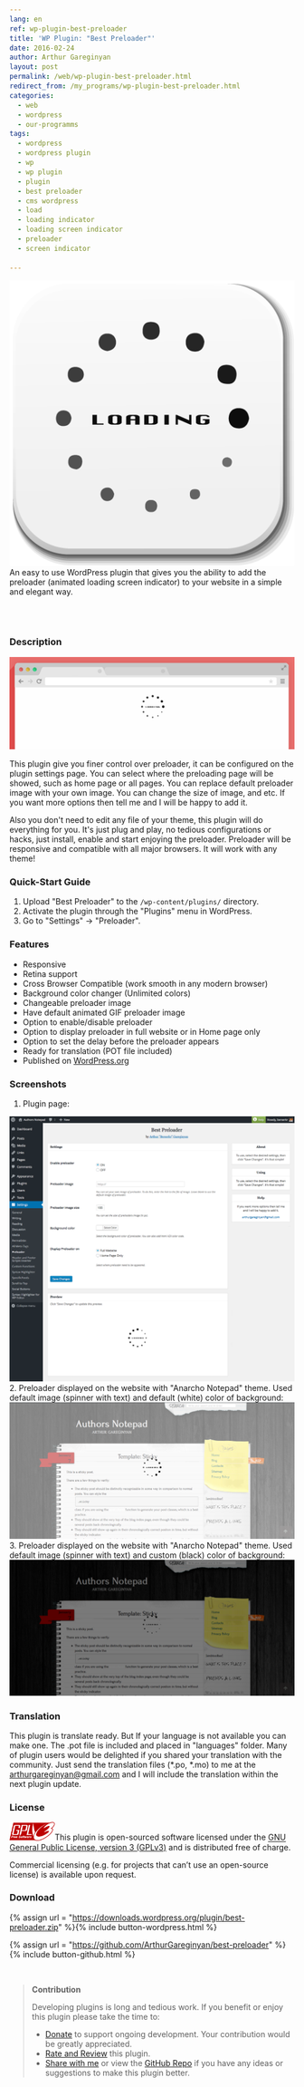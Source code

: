 ```yaml
---
lang: en
ref: wp-plugin-best-preloader
title: 'WP Plugin: "Best Preloader"'
date: 2016-02-24
author: Arthur Gareginyan
layout: post
permalink: /web/wp-plugin-best-preloader.html
redirect_from: /my_programs/wp-plugin-best-preloader.html
categories:
  - web
  - wordpress
  - our-programms
tags:
  - wordpress
  - wordpress plugin
  - wp
  - wp plugin
  - plugin
  - best preloader
  - cms wordpress
  - load
  - loading indicator
  - loading screen indicator
  - preloader
  - screen indicator

---
```


![thumb](/images/best-preloader/icon.png)
An easy to use WordPress plugin that gives you the ability to add the preloader (animated loading screen indicator) to your website in a simple and elegant way.

<br><br>

### Description

<img src="/images/best-preloader/banner.png" alt="WP Plugin &quot;Best Preloader&quot;" />

This plugin give you finer control over preloader, it can be configured on the plugin settings page. You can select where the preloading page will be showed, such as home page or all pages. You can replace default preloader image with your own image. You can change the size of image, and etc. If you want more options then tell me and I will be happy to add it.

Also you don't need to edit any file of your theme, this plugin will do everything for you. It's just plug and play, no tedious configurations or hacks, just install, enable and start enjoying the preloader. Preloader will be responsive and compatible with all major browsers. It will work with any theme!


### Quick-Start Guide

1. Upload "Best Preloader" to the `/wp-content/plugins/` directory.
2. Activate the plugin through the "Plugins" menu in WordPress.
3. Go to "Settings" → "Preloader".


### Features

* Responsive
* Retina support
* Cross Browser Compatible (work smooth in any modern browser)
* Background color changer (Unlimited colors)
* Changeable preloader image
* Have default animated GIF preloader image
* Option to enable/disable preloader
* Option to display preloader in full website or in Home page only
* Option to set the delay before the preloader appears
* Ready for translation (POT file included)
* Published on [WordPress.org](http://wordpess.org/)


### Screenshots

1. Plugin page:
<img src="/images/best-preloader/screenshot-1.png" alt="WP plugin &quot;Best Preloader&quot; by Arthur Gareginyan" />
2. Preloader displayed on the website with "Anarcho Notepad" theme. Used default image (spinner with text) and default (white) color of background:
<img src="/images/best-preloader/screenshot-2.png" alt="WP plugin &quot;Best Preloader&quot; by Arthur Gareginyan" />
3. Preloader displayed on the website with "Anarcho Notepad" theme. Used default image (spinner with text) and custom (black) color of background:
<img src="/images/best-preloader/screenshot-3.png" alt="WP plugin &quot;Best Preloader&quot; by Arthur Gareginyan" />


### Translation

This plugin is translate ready. But If your language is not available you can make one. The .pot file is included and placed in "languages" folder. Many of plugin users would be delighted if you shared your translation with the community. Just send the translation files (*.po, *.mo) to me at the arthurgareginyan@gmail.com and I will include the translation within the next plugin update.


### License

<img src="/images/gplv3.png" alt="gplv3" width="80" class="alignleft" style="border:none;" />This plugin is open-sourced software licensed under the <a href="http://www.gnu.org/licenses/gpl-3.0.html" title="GPLv3" target="_blank">GNU General Public License, version 3 (GPLv3)</a> and is distributed free of charge.

Commercial licensing (e.g. for projects that can’t use an open-source license) is available upon request.


### Download

{% assign url = "https://downloads.wordpress.org/plugin/best-preloader.zip" %}{% include button-wordpress.html %}

{% assign url = "https://github.com/ArthurGareginyan/best-preloader" %}{% include button-github.html %}


<br>

>**Contribution**
>
>Developing plugins is long and tedious work. If you benefit or enjoy this plugin please take the time to:
>
>* [Donate](http://www.arthurgareginyan.com/donate.html) to support ongoing development. Your contribution would be greatly appreciated.
>* [Rate and Review](https://wordpress.org/support/view/plugin-reviews/best-preloader?rate=5#postform) this plugin.
>* [Share with me](mailto:arthurgareginyan@gmail.com) or view the [GitHub Repo](https://github.com/ArthurGareginyan/best-preloader) if you have any ideas or suggestions to make this plugin better.